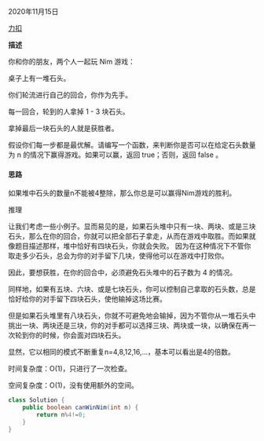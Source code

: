 2020年11月15日

[力扣](https://leetcode-cn.com/problems/nim-game/)

**描述**

你和你的朋友，两个人一起玩 Nim 游戏：

桌子上有一堆石头。

你们轮流进行自己的回合，你作为先手。

每一回合，轮到的人拿掉 1 - 3 块石头。

拿掉最后一块石头的人就是获胜者。

假设你们每一步都是最优解。请编写一个函数，来判断你是否可以在给定石头数量为 n 的情况下赢得游戏。如果可以赢，返回 true；否则，返回 false 。

#### 思路

如果堆中石头的数量n不能被4整除，那么你总是可以赢得Nim游戏的胜利。

推理

让我们考虑一些小例子。显而易见的是，如果石头堆中只有一块、两块、或是三块石头，那么在你的回合，你就可以把全部石子拿走，从而在游戏中取胜。而如果就像题目描述那样，堆中恰好有四块石头，你就会失败。
因为在这种情况下不管你取走多少石头，总会为你的对手留下几块，使得他可以在游戏中打败你。

因此，要想获胜，在你的回合中，必须避免石头堆中的石子数为 4 的情况。

同样地，如果有五块、六块、或是七块石头，你可以控制自己拿取的石头数，总是恰好给你的对手留下四块石头，使他输掉这场比赛。

但是如果石头堆里有八块石头，你就不可避免地会输掉，因为不管你从一堆石头中挑出一块、两块还是三块，你的对手都可以选择三块、两块或一块，以确保在再一次轮到你的时候，你会面对四块石头。

显然，它以相同的模式不断重复n=4,8,12,16,…，基本可以看出是4的倍数。

时间复杂度：O(1)，只进行了一次检查。

空间复杂度：O(1)，没有使用额外的空间。

```java
class Solution {
    public boolean canWinNim(int n) {
        return n%4!=0;        
    }
}
```
